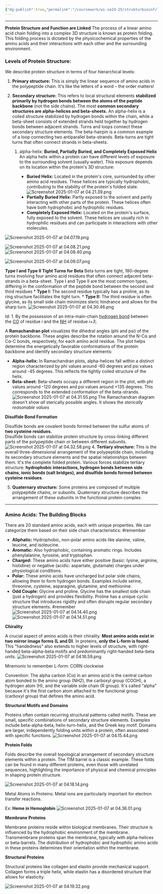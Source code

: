 ```yaml
---
{"dg-publish":true,"permalink":"/coursework/wi-se24-25/strukturbioinf/lecture-notes/l2-protein-str/","noteIcon":""}
---
```


---


**Protein Structure and Function are Linked**
 The process of a linear amino acid chain folding into a complex 3D structure is known as protein folding. This folding process is dictated by the physicochemical properties of the amino acids and their interactions with each other and the surrounding environment.

### **Levels of Protein Structure:**

We describe protein structure in terms of four hierarchical levels:

1. **Primary structure:** This is simply the linear sequence of amino acids in the polypeptide chain.  It's like the letters of a word – the order matters!

2. **Secondary structure:** This refers to local structural elements **stabilized primarily by hydrogen bonds between the atoms of the peptide backbone** (not the side chains). The most **common secondary structures are alpha-helices and beta-sheets.**  An alpha-helix is a coiled structure stabilized by hydrogen bonds within the chain, while a beta-sheet consists of extended strands held together by hydrogen bonds between adjacent strands.  Turns and loops connect these secondary structure elements.  The beta-hairpin is a common example of a loop connecting two antiparallel beta-strands.  Beta-turns are tight turns that often connect strands in beta-sheets.
	1. alpha-helix: **Buried, Partially Buried, and Completely Exposed Helix**
		An alpha helix within a protein can have different levels of exposure to the surrounding solvent (usually water). This exposure depends on its location within the protein's 3D structure:
		
		* **Buried Helix:** Located in the protein's core, surrounded by other amino acid residues.  These helices are typically hydrophobic, contributing to the stability of the protein's folded state.![Screenshot 2025-01-07 at 04.21.39.png](/img/user/Attachments/Screenshot%202025-01-07%20at%2004.21.39.png)
		* **Partially Buried Helix:**  Partly exposed to the solvent and partly interacting with other parts of the protein. These helices often have both hydrophobic and hydrophilic residues.
		* **Completely Exposed Helix:** Located on the protein's surface, fully exposed to the solvent. These helices are usually rich in hydrophilic residues and can participate in interactions with other molecules.


![Screenshot 2025-01-07 at 04.07.19.png](/img/user/Attachments/Screenshot%202025-01-07%20at%2004.07.19.png) 

![Screenshot 2025-01-07 at 04.08.21.png](/img/user/Attachments/Screenshot%202025-01-07%20at%2004.08.21.png)
![Screenshot 2025-01-07 at 04.08.40.png](/img/user/Attachments/Screenshot%202025-01-07%20at%2004.08.40.png)

![Screenshot 2025-01-07 at 04.09.07.png](/img/user/Attachments/Screenshot%202025-01-07%20at%2004.09.07.png)

**Type I and Type II Tight Turns for Beta**
	Beta turns are tight, 180-degree turns involving four amino acid residues that often connect adjacent beta-strands in a beta-sheet. Type I and Type II are the most common types, differing in the conformation of the peptide bond between the second and third residues
	* **Type I:** The second residue typically has a proline, as its ring structure facilitates the tight turn.
	* **Type II:** The third residue is often glycine, as its small side chain minimizes steric hindrance and allows for the sharp turn.
![Screenshot 2025-01-07 at 04.30.46.png](/img/user/Attachments/Screenshot%202025-01-07%20at%2004.30.46.png)

Id: 1. By the possession of an intra-main-chain [hydrogen bond](https://en.wikipedia.org/wiki/Hydrogen_bond "Hydrogen bond") between the [CO](https://en.wikipedia.org/wiki/Carboxyl_Group "Carboxyl Group") of residue _i_ and the [NH](https://en.wikipedia.org/wiki/Amino_group "Amino group") of residue _i+3_;

A **Ramachandran plot** visualizes the dihedral angles (phi and psi) of the protein backbone. These angles describe the rotation around the N-Cα and Cα-C bonds, respectively, for each amino acid residue.  The plot helps determine the energetically favorable conformations of the protein backbone and identify secondary structure elements:

* **Alpha-helix:** In Ramachandran plots, alpha-helices fall within a distinct region characterized by phi values around -60 degrees and psi values around -45 degrees. This reflects the tightly coiled structure of the helix.
* **Beta-sheet:** Beta-sheets occupy a different region in the plot, with phi values around -120 degrees and psi values around +135 degrees.  This corresponds to the extended conformation of the beta-strands.
![Screenshot 2025-01-07 at 04.31.55.png](/img/user/Attachments/Screenshot%202025-01-07%20at%2004.31.55.png)
The Ramachandran diagram doesn't show *all* sterically possible angles.  It shows the *sterically *reasonable* values*

**Disulfide Bond Formation**

Disulfide bonds are covalent bonds formed between the sulfur atoms of **two cysteine residues.**  
Disulfide bonds can stabilize protein structure by cross-linking different parts of the polypeptide chain or between different subunits. 
![Screenshot 2025-01-07 at 04.32.58.png](/img/user/Attachments/Screenshot%202025-01-07%20at%2004.32.58.png)
4. **Tertiary structure:** This is the overall three-dimensional arrangement of the polypeptide chain, including its secondary structure elements and the spatial relationships between them.  It's the complete folded protein.  Various forces stabilize tertiary structure: **hydrophobic interactions, hydrogen bonds between side chains, ionic bonds (salt bridges), and disulfide bonds formed between cysteine residues**.

5. **Quaternary structure:** Some proteins are composed of multiple polypeptide chains, or subunits. Quaternary structure describes the arrangement of these subunits in the functional protein complex.
---

### **Amino Acids: The Building Blocks**

There are 20 standard amino acids, each with unique properties. We can categorize them based on their side chain characteristics: #remember

* **Aliphatic:** Hydrophobic, non-polar amino acids like alanine, valine, leucine, and isoleucine.
* **Aromatic:**  Also hydrophobic, containing aromatic rings. Includes phenylalanine, tyrosine, and tryptophan.
* **Charged:**  These amino acids have either positive (basic: lysine, arginine, histidine) or negative (acidic: aspartate, glutamate) charges under physiological conditions.
* **Polar:**  These amino acids have uncharged but polar side chains, allowing them to form hydrogen bonds.  Examples include serine, threonine, cysteine, asparagine, glutamine, and methionine.
* **Odd Couple:** Glycine and proline. Glycine has the smallest side chain (just a hydrogen) and provides flexibility. Proline has a unique cyclic structure that introduces rigidity and often disrupts regular secondary structure elements. #remember 
![Screenshot 2025-01-07 at 04.14.40.png](/img/user/Attachments/Screenshot%202025-01-07%20at%2004.14.40.png)
![Screenshot 2025-01-07 at 04.14.51.png](/img/user/Attachments/Screenshot%202025-01-07%20at%2004.14.51.png)




**Chirality**

A crucial aspect of amino acids is their chirality.  **Most amino acids exist in two mirror image forms (L and D)**.  In proteins, **only the L-form is found**.  This "handedness" also extends to higher levels of structure, with right-handed beta-alpha-beta motifs and predominantly right-handed beta-beta units.
![Screenshot 2025-01-07 at 04.16.59.png](/img/user/Attachments/Screenshot%202025-01-07%20at%2004.16.59.png)


Mnemonic to remember L-form: CORN clockwise

Convention: The alpha carbon (Cα) in an amino acid is the central carbon atom bonded to the amino group (NH2), the carboxyl group (COOH), a hydrogen atom (H), and the variable side chain (R group).  It's called "alpha" because it's the first carbon atom attached to the functional group (carboxyl group) that defines the amino acid. 


**Structural Motifs and Domains**

Proteins often contain recurring structural patterns called motifs. These are small, specific combinations of secondary structure elements. Examples include beta-alpha-beta, helix-turn-helix, and the Greek key motif.  Domains are larger, independently folding units within a protein, often associated with specific functions.
![Screenshot 2025-01-07 at 04.15.44.png](/img/user/Attachments/Screenshot%202025-01-07%20at%2004.15.44.png)

**Protein Folds**

Folds describe the overall topological arrangement of secondary structure elements within a protein.  The TIM barrel is a classic example. These folds can be found in many different proteins, even those with unrelated sequences, highlighting the importance of physical and chemical principles in shaping protein structure.


![Screenshot 2025-01-07 at 04.18.14.png](/img/user/Attachments/Screenshot%202025-01-07%20at%2004.18.14.png)


Metal Atoms in Proteins:
Metal ions are particularly important for electron transfer reactions.

Ex: **Heme in Hemoglobin**
![Screenshot 2025-01-07 at 04.36.01.png](/img/user/Attachments/Screenshot%202025-01-07%20at%2004.36.01.png)

**Membrane Proteins**

Membrane proteins reside within biological membranes.  Their structure is influenced by the hydrophobic environment of the membrane.  Transmembrane proteins span the membrane, typically with alpha-helices or beta-barrels.  The distribution of hydrophobic and hydrophilic amino acids in these proteins determines their orientation within the membrane.

**Structural Proteins**

Structural proteins like collagen and elastin provide mechanical support.  Collagen forms a triple helix, while elastin has a disordered structure that allows for elasticity.


![Screenshot 2025-01-07 at 04.19.32.png](/img/user/Attachments/Screenshot%202025-01-07%20at%2004.19.32.png)


